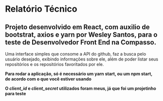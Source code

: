 # Relatório Técnico

## Projeto desenvolvido em React, com auxilio de bootstrat, axios e yarn por Wesley Santos, para o teste de Desenvolvedor Front End na Compasso.

Uma interface simples que consome a API do github, faz a busca pelo usuário desejado, exibindo informações sobre ele, além de poder listar seus repositórios e os repositórios favoritados por ele.

**Para rodar a aplicação, só é necessário um yarn start, ou um npm start, de acordo com o que você estiver usando**

**O *client_id* e *client_secret* utilizados foram meus, já que foi um projetinho para teste**
